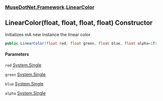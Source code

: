 ### [MuseDotNet.Framework](./MuseDotNet-Framework.md 'MuseDotNet.Framework').[LinearColor](./LinearColor.md 'MuseDotNet.Framework.LinearColor')
## LinearColor(float, float, float, float) Constructor
Initializes mA new instance the linear color  
```csharp
public LinearColor(float red, float green, float blue, float alpha=1f);
```
#### Parameters
<a name='MuseDotNet-Framework-LinearColor-LinearColor(float_float_float_float)-red'></a>
`red` [System.Single](https://docs.microsoft.com/en-us/dotnet/api/System.Single 'System.Single')  
  
<a name='MuseDotNet-Framework-LinearColor-LinearColor(float_float_float_float)-green'></a>
`green` [System.Single](https://docs.microsoft.com/en-us/dotnet/api/System.Single 'System.Single')  
  
<a name='MuseDotNet-Framework-LinearColor-LinearColor(float_float_float_float)-blue'></a>
`blue` [System.Single](https://docs.microsoft.com/en-us/dotnet/api/System.Single 'System.Single')  
  
<a name='MuseDotNet-Framework-LinearColor-LinearColor(float_float_float_float)-alpha'></a>
`alpha` [System.Single](https://docs.microsoft.com/en-us/dotnet/api/System.Single 'System.Single')  
  
